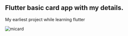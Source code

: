 ## Flutter basic card app with my details.

My earliest project while learning flutter


![micard](https://user-images.githubusercontent.com/76648609/229820993-50145805-6dd6-4422-9dcc-67d412fd9a40.png)
